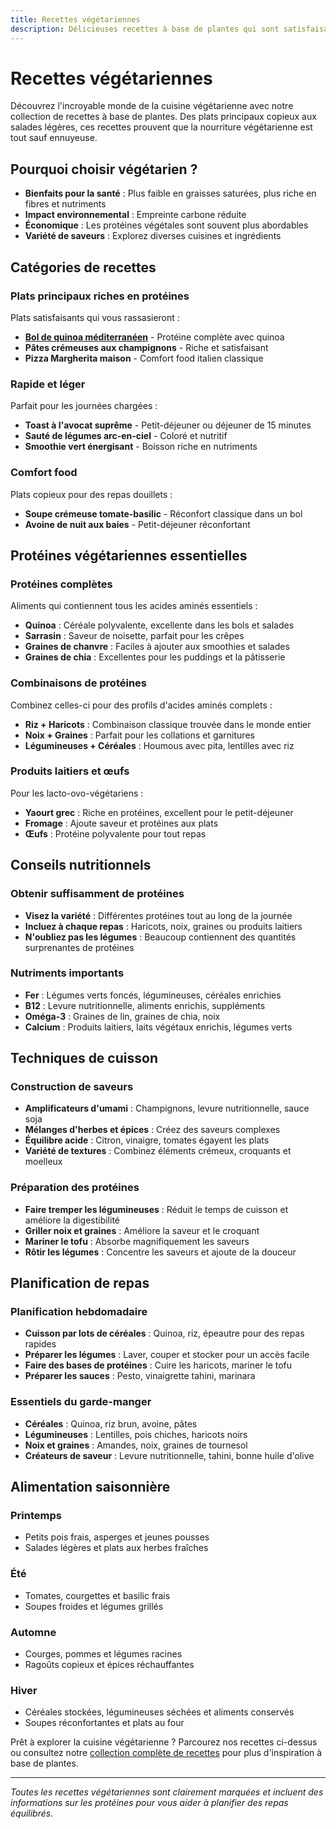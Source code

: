 ```yaml
---
title: Recettes végétariennes
description: Délicieuses recettes à base de plantes qui sont satisfaisantes, nutritives et pleines de saveur.
---
```


# Recettes végétariennes

Découvrez l'incroyable monde de la cuisine végétarienne avec notre collection de recettes à base de plantes. Des plats principaux copieux aux salades légères, ces recettes prouvent que la nourriture végétarienne est tout sauf ennuyeuse.

## Pourquoi choisir végétarien ?

- **Bienfaits pour la santé** : Plus faible en graisses saturées, plus riche en fibres et nutriments
- **Impact environnemental** : Empreinte carbone réduite
- **Économique** : Les protéines végétales sont souvent plus abordables
- **Variété de saveurs** : Explorez diverses cuisines et ingrédients

## Catégories de recettes

### Plats principaux riches en protéines
Plats satisfaisants qui vous rassasieront :

- **[Bol de quinoa méditerranéen](/fr/recipes/mediterranean-quinoa-bowl/)** - Protéine complète avec quinoa
- **Pâtes crémeuses aux champignons** - Riche et satisfaisant
- **Pizza Margherita maison** - Comfort food italien classique

### Rapide et léger
Parfait pour les journées chargées :

- **Toast à l'avocat suprême** - Petit-déjeuner ou déjeuner de 15 minutes
- **Sauté de légumes arc-en-ciel** - Coloré et nutritif
- **Smoothie vert énergisant** - Boisson riche en nutriments

### Comfort food
Plats copieux pour des repas douillets :

- **Soupe crémeuse tomate-basilic** - Réconfort classique dans un bol
- **Avoine de nuit aux baies** - Petit-déjeuner réconfortant

## Protéines végétariennes essentielles

### Protéines complètes
Aliments qui contiennent tous les acides aminés essentiels :
- **Quinoa** : Céréale polyvalente, excellente dans les bols et salades
- **Sarrasin** : Saveur de noisette, parfait pour les crêpes
- **Graines de chanvre** : Faciles à ajouter aux smoothies et salades
- **Graines de chia** : Excellentes pour les puddings et la pâtisserie

### Combinaisons de protéines
Combinez celles-ci pour des profils d'acides aminés complets :
- **Riz + Haricots** : Combinaison classique trouvée dans le monde entier
- **Noix + Graines** : Parfait pour les collations et garnitures
- **Légumineuses + Céréales** : Houmous avec pita, lentilles avec riz

### Produits laitiers et œufs
Pour les lacto-ovo-végétariens :
- **Yaourt grec** : Riche en protéines, excellent pour le petit-déjeuner
- **Fromage** : Ajoute saveur et protéines aux plats
- **Œufs** : Protéine polyvalente pour tout repas

## Conseils nutritionnels

### Obtenir suffisamment de protéines
- **Visez la variété** : Différentes protéines tout au long de la journée
- **Incluez à chaque repas** : Haricots, noix, graines ou produits laitiers
- **N'oubliez pas les légumes** : Beaucoup contiennent des quantités surprenantes de protéines

### Nutriments importants
- **Fer** : Légumes verts foncés, légumineuses, céréales enrichies
- **B12** : Levure nutritionnelle, aliments enrichis, suppléments
- **Oméga-3** : Graines de lin, graines de chia, noix
- **Calcium** : Produits laitiers, laits végétaux enrichis, légumes verts

## Techniques de cuisson

### Construction de saveurs
- **Amplificateurs d'umami** : Champignons, levure nutritionnelle, sauce soja
- **Mélanges d'herbes et épices** : Créez des saveurs complexes
- **Équilibre acide** : Citron, vinaigre, tomates égayent les plats
- **Variété de textures** : Combinez éléments crémeux, croquants et moelleux

### Préparation des protéines
- **Faire tremper les légumineuses** : Réduit le temps de cuisson et améliore la digestibilité
- **Griller noix et graines** : Améliore la saveur et le croquant
- **Mariner le tofu** : Absorbe magnifiquement les saveurs
- **Rôtir les légumes** : Concentre les saveurs et ajoute de la douceur

## Planification de repas

### Planification hebdomadaire
- **Cuisson par lots de céréales** : Quinoa, riz, épeautre pour des repas rapides
- **Préparer les légumes** : Laver, couper et stocker pour un accès facile
- **Faire des bases de protéines** : Cuire les haricots, mariner le tofu
- **Préparer les sauces** : Pesto, vinaigrette tahini, marinara

### Essentiels du garde-manger
- **Céréales** : Quinoa, riz brun, avoine, pâtes
- **Légumineuses** : Lentilles, pois chiches, haricots noirs
- **Noix et graines** : Amandes, noix, graines de tournesol
- **Créateurs de saveur** : Levure nutritionnelle, tahini, bonne huile d'olive

## Alimentation saisonnière

### Printemps
- Petits pois frais, asperges et jeunes pousses
- Salades légères et plats aux herbes fraîches

### Été
- Tomates, courgettes et basilic frais
- Soupes froides et légumes grillés

### Automne
- Courges, pommes et légumes racines
- Ragoûts copieux et épices réchauffantes

### Hiver
- Céréales stockées, légumineuses séchées et aliments conservés
- Soupes réconfortantes et plats au four

Prêt à explorer la cuisine végétarienne ? Parcourez nos recettes ci-dessus ou consultez notre [collection complète de recettes](/fr/recipes/) pour plus d'inspiration à base de plantes.

---

*Toutes les recettes végétariennes sont clairement marquées et incluent des informations sur les protéines pour vous aider à planifier des repas équilibrés.*
